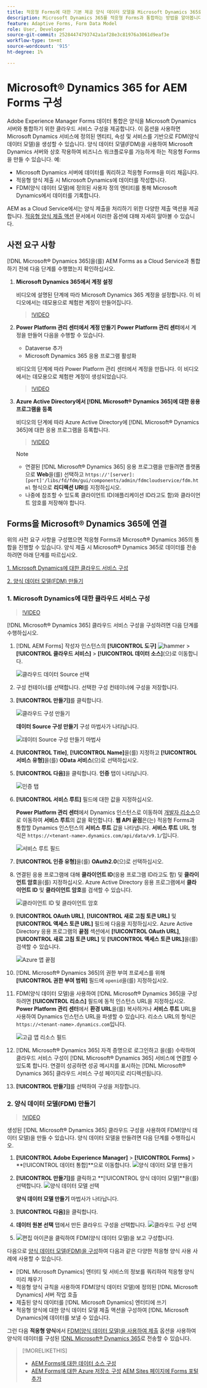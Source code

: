```yaml
---
title: 적응형 Forms에 대한 기본 제공 양식 데이터 모델을 Microsoft Dynamics 365로 구성하는 방법
description: Microsoft Dynamics 365를 적응형 Forms과 통합하는 방법을 알아봅니다.
feature: Adaptive Forms, Form Data Model
role: User, Developer
source-git-commit: 25284474793742a1af28e3c81976a3061d9eaf3e
workflow-type: tm+mt
source-wordcount: '915'
ht-degree: 1%

---
```



# Microsoft® Dynamics 365 for AEM Forms 구성

Adobe Experience Manager Forms 데이터 통합은 양식을 Microsoft Dynamics 서버와 통합하기 위한 클라우드 서비스 구성을 제공합니다. 이 옵션을 사용하면 Microsoft Dynamics 서비스에 정의된 엔티티, 속성 및 서비스를 기반으로 FDM(양식 데이터 모델)을 생성할 수 있습니다. 양식 데이터 모델(FDM)을 사용하여 Microsoft Dynamics 서버와 상호 작용하여 비즈니스 워크플로우를 가능하게 하는 적응형 Forms을 만들 수 있습니다. 예:
* Microsoft Dynamics 서버에 데이터를 쿼리하고 적응형 Forms을 미리 채웁니다.
* 적응형 양식 제출 시 Microsoft Dynamics에 데이터를 작성합니다.
* FDM(양식 데이터 모델)에 정의된 사용자 정의 엔티티를 통해 Microsoft Dynamics에서 데이터를 기록합니다.

AEM as a Cloud Service에서는 양식 제출을 처리하기 위한 다양한 제출 액션을 제공합니다. [적응형 양식 제출 액션](/help/forms/configure-submit-actions-core-components.md) 문서에서 이러한 옵션에 대해 자세히 알아볼 수 있습니다.

<!-- 
[[!DNL Experience Manager Forms] Data Integration](data-integration.md) provides [!DNL Microsoft&reg; Dynamics 365] Cloud Services to integrate Adaptive Forms with out of the box Form Data Model (FDM). The Adaptive Forms can then interact with [!DNL Microsoft&reg; Dynamics 365] servers to enable business workflows. For example:

* Write data into [!DNL Microsoft&reg; Dynamics 365] on Adaptive Form submission.
* Write data in [!DNL Microsoft&reg; Dynamics 365] through custom entities defined in Form Data Model (FDM) and conversely.
* Query [!DNL Microsoft&reg; Dynamics 365]server for data and prepopulate Adaptive Forms.
* Read data from [!DNL Microsoft&reg; Dynamics 365] server.

[!DNL Microsoft&reg; Dynamics 365] cloud services and Form Data Model (FDM) are available out of the box on the [!DNL AEM Forms] Server after you [set up a development project for Forms based on Experience Manager archetype](setup-local-development-environment.md#forms-cloud-service-local-development-environment).

>[!NOTE]
>
>Microsoft&reg; Dynamics 365 cloud services and Form Data Model (FDM) are available out of the box only if you set up an [!DNL Experience Manager Forms] as a [!DNL Cloud Service] project based on [AEM Archetype 30](https://github.com/adobe/aem-project-archetype/releases/tag/aem-project-archetype-30) or later.-->

## 사전 요구 사항

[!DNL Microsoft® Dynamics 365]을(를) AEM Forms as a Cloud Service과 통합하기 전에 다음 단계를 수행했는지 확인하십시오.


1. **Microsoft Dynamics 365에서 계정 설정**

   비디오에 설명된 단계에 따라 Microsoft Dynamics 365 계정을 설정합니다. 이 비디오에서는 데모용으로 체험판 계정이 만들어집니다.

   >[!VIDEO](https://video.tv.adobe.com/v/3444389/)

1. **Power Platform 관리 센터에서 계정 만들기**
**Power Platform 관리 센터**&#x200B;에서 계정을 만들어 다음을 수행할 수 있습니다.
   * Dataverse 추가
   * Microsoft Dynamics 365 응용 프로그램 활성화

   비디오의 단계에 따라 Power Platform 관리 센터에서 계정을 만듭니다. 이 비디오에서는 데모용으로 체험판 계정이 생성되었습니다.
   >[!VIDEO](https://video.tv.adobe.com/v/3444388)

1. **Azure Active Directory에서 [!DNL Microsoft® Dynamics 365]에 대한 응용 프로그램을 등록**

   비디오의 단계에 따라 Azure Active Directory에 [!DNL Microsoft® Dynamics 365]에 대한 응용 프로그램을 등록합니다.

   >[!VIDEO](https://video.tv.adobe.com/v/3444369/dynamics365integration-microsoftdynamics-apiaccess-azuread-appregistration)

   >[!NOTE]
   >
   > * 연결된 [!DNL Microsoft® Dynamics 365] 응용 프로그램을 만들려면 플랫폼으로 **Web**&#x200B;을(를) 선택하고 `https://'[server]:[port]'/libs/fd/fdm/gui/components/admin/fdmcloudservice/fdm.html` 형식으로 **리디렉션 URI**&#x200B;를 지정하십시오.
   > * 나중에 참조할 수 있도록 클라이언트 ID(애플리케이션 ID라고도 함)와 클라이언트 암호를 저장해야 합니다.

## Forms을 Microsoft® Dynamics 365에 연결

위의 사전 요구 사항을 구성했으면 적응형 Forms과 Microsoft® Dynamics 365의 통합을 진행할 수 있습니다. 양식 제출 시 Microsoft® Dynamics 365로 데이터를 전송하려면 아래 단계를 따르십시오.

[1. Microsoft Dynamics에 대한 클라우드 서비스 구성](#1-configure-cloud-service-configuration-for-microsoft-dynamics)

[2. 양식 데이터 모델(FDM) 만들기](#2-create-form-data-model-fdm)

### 1. Microsoft Dynamics에 대한 클라우드 서비스 구성

>[!VIDEO](https://video.tv.adobe.com/v/3444370/cloudconfiguration-dataintegration-adobeexperiencemanager-aemforms-microsoftdynamics)

[!DNL Microsoft® Dynamics 365] 클라우드 서비스 구성을 구성하려면 다음 단계를 수행하십시오.

1. [!DNL AEM Forms] 작성자 인스턴스의 **[!UICONTROL 도구]** ![hammer](assets/hammer.png) > **[!UICONTROL 클라우드 서비스]** > **[!UICONTROL 데이터 소스]**(으)로 이동합니다.

   ![클라우드 데이터 Source 선택](/help/forms/assets/dynamics-data-source.png)
1. 구성 컨테이너를 선택합니다. 선택한 구성 컨테이너에 구성을 저장합니다.
1. **[!UICONTROL 만들기]**&#x200B;를 클릭합니다.

   ![클라우드 구성 만들기](/help/forms/assets/dynamics-select-configuration.png)

   **데이터 Source 구성 만들기** 구성 마법사가 나타납니다.

   ![데이터 Source 구성 만들기 마법사](/help/forms/assets/dynamics-create-data-configuration.png)

1. **[!UICONTROL Title]**, **[!UICONTROL Name]**&#x200B;을(를) 지정하고 **[!UICONTROL 서비스 유형]**&#x200B;을(를) **OData 서비스**(으)로 선택하십시오.
1. **[!UICONTROL 다음]**&#x200B;을 클릭합니다. **인증** 탭이 나타납니다.

   ![인증 탭](/help/forms/assets/dynamics-authentication-tab.png)

1. **[!UICONTROL 서비스 루트]** 필드에 대한 값을 지정하십시오.

   **Power Platform 관리 센터**&#x200B;에서 Dynamics 인스턴스로 이동하여 [개발자 리소스](https://docs.microsoft.com/en-us/powerapps/developer/data-platform/view-download-developer-resources)으로 이동하여 **서비스 루트**&#x200B;의 값을 확인합니다. **웹 API 끝점**&#x200B;은(는) 적응형 Forms과 통합할 Dynamics 인스턴스의 **서비스 루트** 값을 나타냅니다. **서비스 루트** URL 형식은 `https://<tenant-name>.dynamics.com/api/data/v9.1/`입니다.

   ![서비스 루트 필드](/help/forms/assets/dynamics-service-root.png)

1. **[!UICONTROL 인증 유형]**&#x200B;을(를) **OAuth2.0**(으)로 선택하십시오.
1. 연결된 응용 프로그램에 대해 **클라이언트 ID**(응용 프로그램 ID라고도 함) 및 **클라이언트 암호**을(를) 지정하십시오.
Azure Active Directory 응용 프로그램에서 **클라이언트 ID** 및 **클라이언트 암호**&#x200B;를 검색할 수 있습니다.

   ![클라이언트 ID 및 클라이언트 암호](/help/forms/assets/dynamics-azure-app-resgistration.png)

1. **[!UICONTROL OAuth URL]**, **[!UICONTROL 새로 고침 토큰 URL]** 및 **[!UICONTROL 액세스 토큰 URL]** 필드에 다음을 지정하십시오.
Azure Active Directory 응용 프로그램의 **끝점** 섹션에서 **[!UICONTROL OAuth URL]**, **[!UICONTROL 새로 고침 토큰 URL]** 및 **[!UICONTROL 액세스 토큰 URL]**&#x200B;을(를) 검색할 수 있습니다.

   ![Azure 앱 끝점](/help/forms/assets/dynamics-azure-app-endpoints.png)

1. [!DNL Microsoft® Dynamics 365]의 권한 부여 프로세스를 위해 **[!UICONTROL 권한 부여 범위]** 필드에 `openid`을(를) 지정하십시오.
1. FDM(양식 데이터 모델)을 사용하여 [!DNL Microsoft® Dynamics 365]을 구성하려면 **[!UICONTROL 리소스]** 필드에 동적 인스턴스 URL을 지정하십시오.
**Power Platform 관리 센터**&#x200B;에서 **환경 URL**&#x200B;을(를) 복사하거나 **서비스 루트** URL을 사용하여 Dynamics 인스턴스 URL을 파생할 수 있습니다. 리소스 URL의 형식은 `https://<tenant-name>.dynamics.com`입니다.

   ![고급 앱 리소스 필드](/help/forms/assets/dynamics-resource-field.png)

1. [!DNL Microsoft® Dynamics 365] 자격 증명으로 로그인하고 을(를) 수락하여 클라우드 서비스 구성이 [!DNL Microsoft® Dynamics 365] 서비스에 연결할 수 있도록 합니다. 연결이 성공하면 성공 메시지를 표시하는 [!DNL Microsoft® Dynamics 365] 클라우드 서비스 구성 페이지로 리디렉션됩니다.
1. **[!UICONTROL 만들기]**&#x200B;를 선택하여 구성을 저장합니다.

### 2. 양식 데이터 모델(FDM) 만들기

>[!VIDEO](https://video.tv.adobe.com/v/3444367/aemforms-adobeexperiencemanager-formdatamodel--dataintegration-digitalforms)

생성된 [!DNL Microsoft® Dynamics 365] 클라우드 구성을 사용하여 FDM(양식 데이터 모델)을 만들 수 있습니다. 양식 데이터 모델을 만들려면 다음 단계를 수행하십시오.

1. **[!UICONTROL Adobe Experience Manager]** > **[!UICONTROL Forms]** > **[!UICONTROL 데이터 통합]**으로 이동합니다.
   ![양식 데이터 모델 만들기](/help/forms/assets/dynamics-create-fdm.png)

1. **[!UICONTROL 만들기]**&#x200B;를 클릭하고 **[!UICONTROL 양식 데이터 모델]**을(를) 선택합니다.
   ![양식 데이터 모델 선택](/help/forms/assets/dynamics-select-fdm.png)

   **양식 데이터 모델 만들기** 마법사가 나타납니다.
1. **[!UICONTROL 다음]**&#x200B;을 클릭합니다.
1. **데이터 원본 선택** 탭에서 만든 클라우드 구성을 선택합니다.
   ![클라우드 구성 선택](/help/forms/assets/dynamics-select-cloud-config.png)

1. ![편집](assets/edit.png) 아이콘을 클릭하여 FDM(양식 데이터 모델)을 보고 구성합니다.

다음으로 [양식 데이터 모델(FDM)을 구성](/help/forms/work-with-form-data-model.md#configure-services)하여 다음과 같은 다양한 적응형 양식 사용 사례에 사용할 수 있습니다.

* [!DNL Microsoft Dynamics] 엔터티 및 서비스의 정보를 쿼리하여 적응형 양식 미리 채우기
* 적응형 양식 규칙을 사용하여 FDM(양식 데이터 모델)에 정의된 [!DNL Microsoft Dynamics] 서버 작업 호출
* 제출된 양식 데이터를 [!DNL Microsoft Dynamics] 엔터티에 쓰기
* 적응형 양식에 대한 양식 데이터 모델 제출 액션을 구성하여 [!DNL Microsoft Dynamics]에 데이터를 보낼 수 있습니다.

그런 다음 **적응형 양식**&#x200B;에서 [FDM(양식 데이터 모델)을 사용하여 제출](/help/forms/using-form-data-model.md) 옵션을 사용하여 양식의 데이터를 구성된 [!DNL Microsoft® Dynamics 365](으)로 전송할 수 있습니다.


>[!MORELIKETHIS]
>
>* [AEM Forms에 대한 데이터 소스 구성](/help/forms/configure-data-sources.md)
>* [AEM Forms에 대한 Azure 저장소 구성](/help/forms/configure-azure-storage.md)
>  [AEM Sites 페이지에 Forms 포털 추가](/help/forms/configure-forms-portal.md)